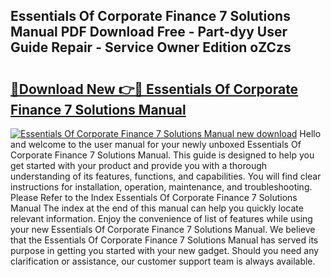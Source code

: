 ## Essentials Of Corporate Finance 7 Solutions Manual PDF Download Free - Part-dyy User Guide Repair - Service Owner Edition oZCzs

# <h2><a href="http://bc61689.oget.top/?id=Essentials+Of+Corporate+Finance+7+Solutions+Manual">🔗Download New 👉🔴 Essentials Of Corporate Finance 7 Solutions Manual</a></h2>

[![Essentials Of Corporate Finance 7 Solutions Manual new download](https://i.imgur.com/5g1atiW.png)](http://bc61689.oget.top/?id=Essentials+Of+Corporate+Finance+7+Solutions+Manual)
Hello and welcome to the user manual for your newly unboxed Essentials Of Corporate Finance 7 Solutions Manual. This guide is designed to help you get started with your product and provide you with a thorough understanding of its features, functions, and capabilities. You will find clear instructions for installation, operation, maintenance, and troubleshooting. Please Refer to the Index Essentials Of Corporate Finance 7 Solutions Manual The index at the end of this manual can help you quickly locate relevant information. Enjoy the convenience of list of features while using your new Essentials Of Corporate Finance 7 Solutions Manual. We believe that the Essentials Of Corporate Finance 7 Solutions Manual has served its purpose in getting you started with your new gadget. Should you need any clarification or assistance, our customer support team is always available.
